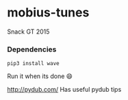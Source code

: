 # mobius-tunes
Snack GT 2015

### Dependencies
```
pip3 install wave
```

Run it when its done :smile:

http://pydub.com/ Has useful pydub tips